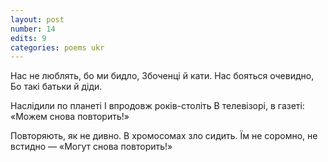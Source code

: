 ```yaml
---
layout: post
number: 14
edits: 9
categories: poems ukr
---
```


Нас не люблять, бо ми бидло,
Збоченці й кати.
Нас бояться очевидно, 
Бо такі батьки  й діди.

Наслідили по планеті
І впродовж років-століть 
В телевізорі, в газеті:
«Можем снова повторить!»

Повторяють, як не дивно.
В хромосомах зло сидить. 
Їм не соромно, не встидно —
«Могут снова повторить!»
